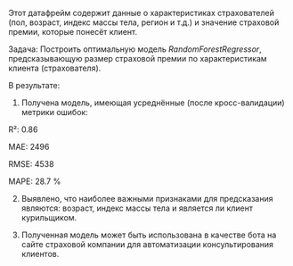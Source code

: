 Этот датафрейм содержит данные о характеристиках страхователей (пол, возраст, индекс массы тела, регион и т.д.) и значение страховой премии, которые понесёт клиент.

Задача: Построить оптимальную модель *RandomForestRegressor*, предсказывающую размер страховой премии по характеристикам клиента (страхователя).

В результате:

1) Получена модель, имеющая усреднённые (после кросс-валидации) метрики ошибок:

R²: 0.86

MAE: 2496

RMSE: 4538

MAPE: 28.7 %

2) Выявлено, что наиболее важными признаками для предсказания являются: возраст, индекс массы тела и является ли клиент курильщиком.

3) Полученная модель может быть использована в качестве бота на сайте страховой компании для автоматизации консультирования клиентов.
